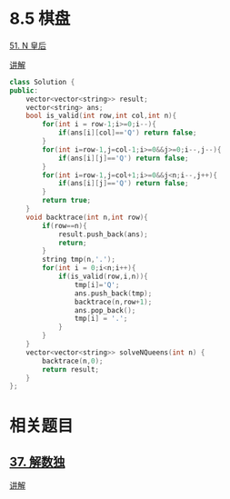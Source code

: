 # 8.5 棋盘

[51. N 皇后](https://leetcode.cn/problems/n-queens/)

[讲解](https://programmercarl.com/0051.N%E7%9A%87%E5%90%8E.html#%E7%AE%97%E6%B3%95%E5%85%AC%E5%BC%80%E8%AF%BE)

```cpp
class Solution {
public:
    vector<vector<string>> result;
    vector<string> ans;
    bool is_valid(int row,int col,int n){
        for(int i = row-1;i>=0;i--){
            if(ans[i][col]=='Q') return false;
        }
        for(int i=row-1,j=col-1;i>=0&&j>=0;i--,j--){
            if(ans[i][j]=='Q') return false;
        }
        for(int i=row-1,j=col+1;i>=0&&j<n;i--,j++){
            if(ans[i][j]=='Q') return false;
        }
        return true;
    }
    void backtrace(int n,int row){
        if(row==n){
            result.push_back(ans);
            return;
        }
        string tmp(n,'.');
        for(int i = 0;i<n;i++){
            if(is_valid(row,i,n)){
                tmp[i]='Q';
                ans.push_back(tmp);
                backtrace(n,row+1);
                ans.pop_back();
                tmp[i] = '.';
            }
        }
    }
    vector<vector<string>> solveNQueens(int n) {
        backtrace(n,0);
        return result;
    }  
};
```
# 相关题目

## [37. 解数独](https://leetcode.cn/problems/sudoku-solver/)

[讲解](https://programmercarl.com/0037.%E8%A7%A3%E6%95%B0%E7%8B%AC.html#%E7%AE%97%E6%B3%95%E5%85%AC%E5%BC%80%E8%AF%BE)

